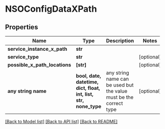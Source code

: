 # NSOConfigDataXPath


## Properties
Name | Type | Description | Notes
------------ | ------------- | ------------- | -------------
**service_instance_x_path** | **str** |  | 
**service_type** | **str** |  | [optional] 
**possible_x_path_locations** | **[str]** |  | [optional] 
**any string name** | **bool, date, datetime, dict, float, int, list, str, none_type** | any string name can be used but the value must be the correct type | [optional]

[[Back to Model list]](../README.md#documentation-for-models) [[Back to API list]](../README.md#documentation-for-api-endpoints) [[Back to README]](../README.md)


